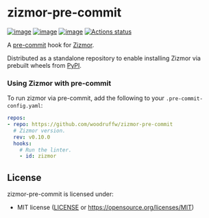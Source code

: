# zizmor-pre-commit

[![image](https://img.shields.io/pypi/v/zizmor/0.10.0.svg)](https://pypi.python.org/pypi/zizmor)
[![image](https://img.shields.io/pypi/l/zizmor/0.10.0.svg)](https://pypi.python.org/pypi/zizmor)
[![image](https://img.shields.io/pypi/pyversions/zizmor/0.10.0.svg)](https://pypi.python.org/pypi/zizmor)
[![Actions status](https://github.com/woodruffw/zizmor-pre-commit/workflows/main/badge.svg)](https://github.com/woodruffw/zizmor-pre-commit/actions)

A [pre-commit](https://pre-commit.com/) hook for [Zizmor](https://github.com/woodruffw/zizmor).

Distributed as a standalone repository to enable installing Zizmor via prebuilt wheels from
[PyPI](https://pypi.org/project/zizmor/).

### Using Zizmor with pre-commit

To run zizmor via pre-commit, add the following to your `.pre-commit-config.yaml`:

```yaml
repos:
- repo: https://github.com/woodruffw/zizmor-pre-commit
  # Zizmor version.
  rev: v0.10.0
  hooks:
    # Run the linter.
    - id: zizmor
```

## License

zizmor-pre-commit is licensed under:

- MIT license ([LICENSE](LICENSE) or <https://opensource.org/licenses/MIT>)
